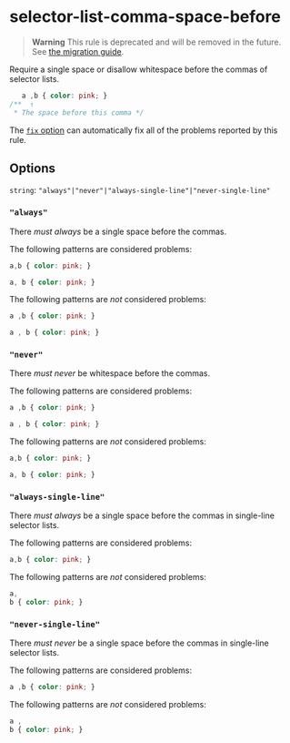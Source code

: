 # selector-list-comma-space-before

> **Warning** This rule is deprecated and will be removed in the future. See [the migration guide](https://github.com/stylelint/stylelint/tree/15.5.0/docs/migration-guide/to-15.md).

Require a single space or disallow whitespace before the commas of selector lists.

<!-- prettier-ignore -->
```css
   a ,b { color: pink; }
/**  ↑
 * The space before this comma */
```

The [`fix` option](https://github.com/stylelint/stylelint/tree/15.5.0/docs/user-guide/options.md#fix) can automatically fix all of the problems reported by this rule.

## Options

`string`: `"always"|"never"|"always-single-line"|"never-single-line"`

### `"always"`

There _must always_ be a single space before the commas.

The following patterns are considered problems:

<!-- prettier-ignore -->
```css
a,b { color: pink; }
```

<!-- prettier-ignore -->
```css
a, b { color: pink; }
```

The following patterns are _not_ considered problems:

<!-- prettier-ignore -->
```css
a ,b { color: pink; }
```

<!-- prettier-ignore -->
```css
a , b { color: pink; }
```

### `"never"`

There _must never_ be whitespace before the commas.

The following patterns are considered problems:

<!-- prettier-ignore -->
```css
a ,b { color: pink; }
```

<!-- prettier-ignore -->
```css
a , b { color: pink; }
```

The following patterns are _not_ considered problems:

<!-- prettier-ignore -->
```css
a,b { color: pink; }
```

<!-- prettier-ignore -->
```css
a, b { color: pink; }
```

### `"always-single-line"`

There _must always_ be a single space before the commas in single-line selector lists.

The following patterns are considered problems:

<!-- prettier-ignore -->
```css
a,b { color: pink; }
```

The following patterns are _not_ considered problems:

<!-- prettier-ignore -->
```css
a,
b { color: pink; }
```

### `"never-single-line"`

There _must never_ be a single space before the commas in single-line selector lists.

The following patterns are considered problems:

<!-- prettier-ignore -->
```css
a ,b { color: pink; }
```

The following patterns are _not_ considered problems:

<!-- prettier-ignore -->
```css
a ,
b { color: pink; }
```
